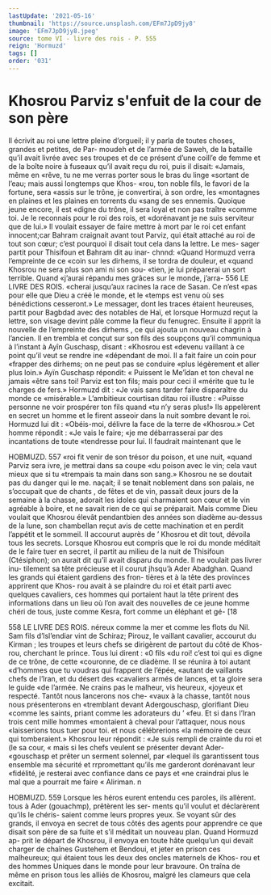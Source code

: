 ```yaml
---
lastUpdate: '2021-05-16'
thumbnail: 'https://source.unsplash.com/EFm7JpD9jy8'
image: 'EFm7JpD9jy8.jpeg'
source: tome VI - livre des rois - P. 555
reign: 'Hormuzd'
tags: []
order: '031'
---
```


# Khosrou Parviz s'enfuit de la cour de son père

Il écrivit au roi une lettre pleine d’orgueil; il y
parla de toutes choses, grandes et petites, de Par- moudeh et de l’armée de Saweh, de la bataille qu’il
avait livrée avec ses troupes et de ce présent d’une
coill’e de femme et de la boîte noire à fuseaux qu’il
avait reçu du roi, puis il disait: «Jamais, même en «rêve, tu ne me verras porter sous le bras du linge «sortant de l’eau; mais aussi longtemps que Khos- «rou, ton noble fils, le favori de la fortune, sera «assis sur le trône, je convertirai, à son ordre, les «montagnes en plaines et les plaines en torrents du «sang de ses ennemis. Quoique jeune encore, il est «digne du trône, il sera loyal et non pas traître «comme toi. Je le reconnais pour le roi des rois, et «dorénavant je ne suis serviteur que de lui.»
Il voulait essayer de faire mettre à mort par le roi cet enfant innocent;car Bahram craignait avant tout Parviz, qui était attaché au roi de tout son cœur; c’est
pourquoi il disait tout cela dans la lettre. Le mes- sager partit pour Thisifoun et Bahram dit au inar- chnnd: «Quand Hormuzd verra l’empreinte de ce «coin sur les dirhems, il se tordra de douleur, et «quand Khosrou ne sera plus son ami ni son sou- «tien, je lui préparerai un sort terrible. Quand «j’aurai répandu mes grâces sur le monde, j’arra-
556 LE LIVRE DES ROIS. «cherai jusqu’aux racines la race de Sasan. Ce n’est
«pas pour elle que Dieu a créé le monde, et le «temps est venu où ses bénédictions cesseront.»
Le messager, dont les traces étaient heureuses, partit pour Bagbdad avec des notables de Haï, et lorsque Hormuzd reçut la lettre, son visage devint pâle comme la fleur du fenugrec. Ensuite il apprit la nouvelle de l’empreinte des dirhems , ce qui ajouta un nouveau chagrin à l’ancien. Il en trembla et conçut sur son fils des soupçons qu’il communiqua
à l’instant à Ayîn Guschasp, disant : «Khosrou est
«devenu vaillant à ce point qu’il veut se rendre ine «dépendant de moi. Il a fait faire un coin pour «frapper des dirhems; on ne peut pas se conduire «plus légèrement et aller plus loin.» Ayïn Guschasp répondit: « Puissent le Me’îdan et ton cheval ne jamais
«être sans toi! Parviz est ton fils; mais pour ceci il «mérite que tu le charges de fers.» Hormuzd dit :
«Je vais sans tarder faire disparaître du monde ce «misérable.» L’ambitieux courtisan ditau roi illustre : «Puisse personne ne voir prospérer ton fils quand «tu n’y seras plus!»
Ils appelèrent en secret un homme et le firent asseoir dans la nuit sombre devant le roi. Hormuzd lui dit : «Obéis-moi, délivre la face de la terre de «Khosrou.» Cet homme répondit : «Je vais le faire;
«je me débarrasserai par des incantations de toute «tendresse pour lui. Il faudrait maintenant que le

HOBMUZD. 557 «roi fit venir de son trésor du poison, et une nuit,
«quand Parviz sera ivre, je mettrai dans sa coupe «du poison avec le vin; cela vaut mieux que si tu «trempais ta main dans son sang.»
Khosrou ne se doutait pas du danger qui le me. naçait; il se tenait noblement dans son palais, ne s’occupait que de chants , de fêtes et de vin, passait deux jours de la semaine à la chasse, adorait les idoles qui charmaient son cœur et le vin agréable à boire, et ne savait rien de ce qui se préparait. Mais comme Dieu voulait que Khosrou élevât pendantbien
des années son diadème au-dessus de la lune, son chambellan reçut avis de cette machination et en perdit l’appétit et le sommeil. Il accourut auprès de
’ Khosrou et dit tout, dévoila tous les secrets. Lorsque Khosrou eut compris que le roi du monde méditait de le faire tuer en secret, il partit au milieu de la nuit de Thisifoun (Ctésiphon); on aurait dit qu’il
avait disparu du monde. Il ne voulait pas livrer inu- tilement sa tête précieuse et il courut jhsqu’à Ader Abadghan.
Quand les grands qui étaient gardiens des fron- tières et à la tête des provinces apprirent que Khos- rou avait à se plaindre du roi et était parti avec quelques cavaliers, ces hommes qui portaient haut la tête prirent des informations dans un lieu où l’on
avait des nouvelles de ce jeune homme chéri de tous, juste comme Kesra, fort comme un éléphant et gé-
[18

558 LE LIVRE DES ROIS.
néreux comme la mer et comme les flots du Nil. Sam fils d’lsl’endiar vint de Schiraz; Pirouz, le vaillant cavalier, accourut du Kirman ; les troupes et leurs chefs se dirigèrent de partout du côté de Khos-
rou, cherchant le prince. Tous lui dirent : «0 fils «du roi! c’est toi qui es digne de ce trône, de cette «couronne, de ce diadème. Il se réunira à toi autant «d’hommes que tu voudras qui frappent de l’épée,
«autant de vaillants chefs de l’lran, et du désert des «cavaliers armés de lances, et ta gloire sera le guide «de l’armée. Ne crains pas le malheur, vis heureux, «joyeux et respecté. Tantôt nous lancerons nos che- «vaux à la chasse, tantôt nous nous présenterons en «tremblant devant Adergouschasp, glorifiant Dieu «comme les saints, priant comme les adorateurs du ’ «feu. Et si dans l’Iran trois cent mille hommes «montaient à cheval pour l’attaquer, nous nous «laisserions tous tuer pour toi. et nous célébrerions
«la mémoire de ceux qui tomberaient.» Khosrou leur répondit :
«Je suis rempli de crainte du roi et (le sa cour, « mais si les chefs veulent se présenter devant Ader-
«gouschasp et prêter un serment solennel, par «lequel ils garantissent tous ensemble ma sécurité et
rrpromettant qu’ils me garderont dorénavant leur «fidélité, je resterai avec confiance dans ce pays et
«ne craindrai plus le mal que a pourrait me faire « Aliriman. n

HOBMUZD. 559 Lorsque les héros eurent entendu ces paroles, ils
allèrent. tous à Ader (gouachmp), prêtèrent les ser- ments qu’il voulut et déclarèrent qu’ils le chéris-
saient comme leurs propres yeux. Se voyant sûr des grands, il envoya en secret de tous côtés des agents pour apprendre ce que disait son père de sa fuite et s’il méditait un nouveau plan. Quand Hormuzd ap-
prit le départ de Khosrou, il envoya en toute hâte quelqu’un qui devait charger de chaînes Gustehem
et Bendoui, et jeter en prison ces malheureux; qui étaient tous les deux des oncles maternels de Khos-
rou et des hommes Uniques dans le monde pour leur bravoure. On traîna de même en prison tous les alliés de Khosrou, malgré les clameurs que cela excitait.
